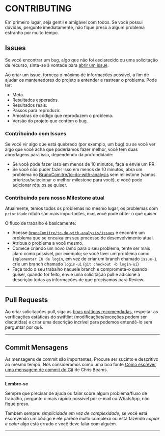 # CONTRIBUTING

Em primeiro lugar, seja gentil e amigável com todos. Se você possui dúvidas, pergunte imediatamente, não fique preso a algum problema estranho por muito tempo.

## Issues

Se você encontrar um bug, algo que não foi esclarecido ou uma solicitação de recurso, sinta-se à vontade para [abrir um issue](https://github.com/BrunoComitre/to-do-with-analysis/issues).

Ao criar um issue, forneça o máximo de informações possível, a fim de ajudar os mantenedores do projeto a entender e rastrear o problema. Pode ter:

- Meta.
- Resultados esperados.
- Resultados reais.
- Passos para reproduzir.
- Amostras de código que reproduzem o problema.
- Versão do projeto que contém o bug.

### Contribuindo com Issues

Se você vir algo que está quebrado (por exemplo, um bug) ou se você ver algo que você acha que poderíamos fazer melhor, você tem duas abordagens para isso, dependendo da profundidade:

- Se você pode fazer isso em menos de 10 minutos, faça e envie um PR.
- Se você não puder fazer isso em menos de 10 minutos, abra um problema no [BrunoComitre/to-do-with-analysis](https://github.com/BrunoComitre/Test_a55/issues) sem milestone (vamos priorizar/selecionar o melhor milestone para você), e você pode adicionar rótulos se quiser.

### Contribuindo para nosso Milestone atual

Atualmente, temos todos os problemas no mesmo lugar, os problemas com `prioridade` rótulo são mais importantes, mas você pode obter o que quiser.

O fluxo de trabalho é basicamente:

- Acesse [`BrunoComitre/to-do-with-analysis/issues`](https://github.com/BrunoComitre/to-do-with-analysis/issues) e encontre um problema que se encaixa em seu processo de desenvolvimento atual.
- Atribua o problema a você mesmo.
- Comece criando um novo ramo para o seu problema, tente ser mais claro como possível, por exemplo; se você tiver um problema como `Implementar IU de login`, em vez de criar um branch chamado `issue-1`, crie um branch chamado `login-ui` (`git checkout -b login-ui`)
- Faça todo o seu trabalho naquele branch e comprometa-o quando quiser, quando for feito, envie uma solicitação pull e adicione à descrição todas as informações de que precisamos para Review.

***

## Pull Requests

Ao criar solicitações pull, siga as [boas práticas recomendadas](https://gist.github.com/MarcDiethelm/7303312), respeitar as verificações estáticas do swiftlint (modificações/exceções podem ser discutidas) e criar uma descrição incrível para podemos entendê-lo sem perguntar por quê.

***

## Commit Mensagens

As mensagens de commit são importantes. Procure ser sucinto e descritivo ao mesmo tempo. Nós consideramos como uma boa fonte [Como escrever uma mensagem de commit do Git](https://chris.beams.io/posts/git-commit/) de Chris Beams.

***

**Lembre-se**

Sempre que precisar de ajuda ou falar sobre algum problema/fluxo de trabalho, pergunte o mais rápido possível por e-mail ou WhatsApp, não fique preso.

Também sempre: *simplicidade em vez de complexidade*, se você está escrevendo um código e ele parece muito complexo ou está fazendo *copiar e colar* algo está errado e você deve falar com alguém. 

***
